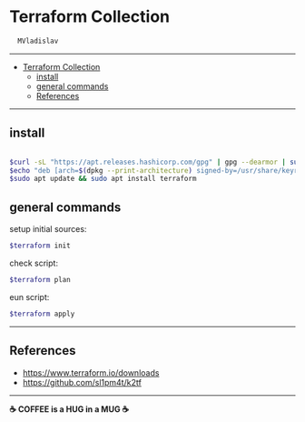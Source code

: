 # Terraform Collection

```sh
  MVladislav
```

---

- [Terraform Collection](#terraform-collection)
  - [install](#install)
  - [general commands](#general-commands)
  - [References](#references)

---

## install

```sh

$curl -sL "https://apt.releases.hashicorp.com/gpg" | gpg --dearmor | sudo tee /usr/share/keyrings/apt.releases.hashicorp.com.gpg >/dev/null
$echo "deb [arch=$(dpkg --print-architecture) signed-by=/usr/share/keyrings/apt.releases.hashicorp.com.gpg] https://apt.releases.hashicorp.com $(lsb_release -cs) main" | sudo tee "/etc/apt/sources.list.d/archive_uri-https_apt_releases_hashicorp_com-$(lsb_release -cs).list"
$sudo apt update && sudo apt install terraform
```

## general commands

setup initial sources:

```sh
$terraform init
```

check script:

```sh
$terraform plan
```

eun script:

```sh
$terraform apply
```

---

## References

- <https://www.terraform.io/downloads>
- <https://github.com/sl1pm4t/k2tf>

---

**☕ COFFEE is a HUG in a MUG ☕**
